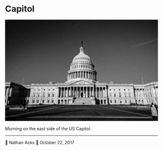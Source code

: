 # Capitol

![A black-and-white photograph of the east side of the US Capitol](assets/6b4c087e2341b39f751c4998e5ddc483.webp)

Morning on the east side of the US Capitol.

- - - -

👤 Nathan Acks
📅 October 22, 2017
